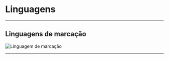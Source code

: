 # Linguagens
---
## Linguagens de marcação
![Linguagem de marcação](Linguagem%20de%20marcação.md#^lista-de-linguagens-de-marcacao)

---
